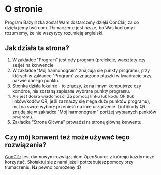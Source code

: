 
# O stronie
Program Bazyliszka został Wam dostarczony dzięki ConClár, za co dziękujemy twórcom. Tłumaczenie jest nasze, bo Was kochamy i rozumiemy, że nie wszysycy rozumieją angielski.

## Jak działa ta strona?
1. W zakładce "Program" jest cały program (prelekcje, warsztaty czy sesje) na konwencie.
2. W zakładce "Mój harmonogram" znajdują się punkty programu, przy których w zakładce "Program" zaznaczono ptaszki w kwadracie przy nazwie danego punktu.
3. Stronka działa lokalnie - to znaczy, że na innym komputerze czy komórce, nie zostaną zapisane wybrane punkty programu.
4. Ale jest dobra wiadomość! Za pomocą linku lub kodu QR (lub linków/kodów QR, jeśli zaznaczy się mega dużo punktów programu), można swoje wybory przenieść na inne urządzenie. Linki/kody QR znajdą się w zakładce "Mój harmonogram" poniżej wybranych punktów programu.
5. Zakładka "Strona Główna" prowadzi na stronę główną konwentu.

## Czy mój konwent też może używać tego rozwiązania?
[ConClár](https://github.com/lostcarpark/conclar/) jest darmowym rozwiązaniem OpenSource z którego każdy moze korzystać. Skotaktuj sie z nami jeżeli potrzebujesz pomocy przy tłumaczeniu. Na pewno pomożemy :D 
